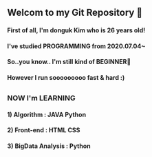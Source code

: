 ## Welcom to my Git Repository 👋
#### First of all, I'm donguk Kim who is 26 years old!
#### I've studied PROGRAMMING from 2020.07.04~ 
#### So..you know.. I'm still kind of BEGINNER🤔
#### However I run sooooooooo fast & hard :)
##
### NOW I'm LEARNING
#### 1) Algorithm : JAVA Python
#### 2) Front-end : HTML CSS
#### 3) BigData Analysis : Python
<!--
**oogiayo/oogiayo** is a ✨ _special_ ✨ repository because its `README.md` (this file) appears on your GitHub profile.

Here are some ideas to get you started:

- 🔭 I’m currently working on ...
- 🌱 I’m currently learning ...
- 👯 I’m looking to collaborate on ...
- 🤔 I’m looking for help with ...
- 💬 Ask me about ...
- 📫 How to reach me: ...
- 😄 Pronouns: ...
- ⚡ Fun fact: ...
-->
